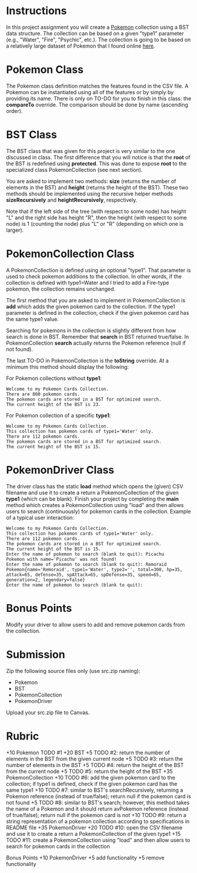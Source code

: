 # Instructions

In this project assignment you will create a [Pokemon](https://en.wikipedia.org/wiki/Pok%C3%A9mon) collection using a BST data structure. The collection can be based on a given "type1" parameter (e.g., "Water", "Fire", "Psychic", etc.). The collection is going to be based on a relatively large dataset of Pokemon that I found online [here](https://gist.github.com/armgilles/194bcff35001e7eb53a2a8b441e8b2c6). 

# Pokemon Class

The Pokemon class definition matches the features found in the CSV file. A Pokemon can be instantiated using all of the features or by simply by providing its name. There is only on TO-DO for you to finish in this class: the **compareTo** override. The comparison should be done by name (ascending order).

# BST Class

The BST class that was given for this project is very similar to the one discussed in class. The first difference that you will notice is that the **root** of the BST is redefined using **protected**. This was done to expose **root** to the specialized class PokemonCollection (see next section). 

You are asked to implement two methods: **size** (returns the number of elements in the BST) and **height** (returns the height of the BST). These two methods should be implemented using the recursive helper methods **sizeRecursively** and **heightRecursively**, respectively. 

Note that if the left side of the tree (with respect to some node) has height "L" and the right side has height "R", then the height (with respect to some node) is 1 (counting the node) plus "L" or "R" (depending on which one is larger). 

# PokemonCollection Class

A PokemonCollection is defined using an optional "type1". That parameter is used to check pokemon additions to the collection. In other words, if the collection is defined with type1=Water and I tried to add a Fire-type pokemon, the collection remains unchanged. 

The first method that you are asked to implement in PokemonCollection is **add** which adds the given pokemon card to the collection. If the type1 parameter is defined in the collection, check if the given pokemon card has the same type1 value. 

Searching for pokemons in the collection is slightly different from how search is done in BST. Remember that **search** in BST returned true/false.  In PokemonCollection **search** actually returns the Pokemon reference (null if not found). 

The last TO-DO in PokemonCollection is the **toString** override. At a minimum this method should display the following: 

For Pokemon collections without **type1**: 

```
Welcome to my Pokemon Cards Collection.
There are 800 pokemon cards.
The pokemon cards are stored in a BST for optimized search.
The current height of the BST is 23.
```

For Pokemon collection of a specific **type1**:

```
Welcome to my Pokemon Cards Collection.
This collection has pokemon cards of type1='Water' only.
There are 112 pokemon cards.
The pokemon cards are stored in a BST for optimized search.
The current height of the BST is 15.
```

# PokemonDriver Class

The driver class has the static **load** method which opens the (given) CSV filename and use it to create a return a PokemonCollection of the given **type1** (which can be blank). Finish your project by completing the **main** method which creates a PokemonCollection using "load" and then allows users to search (continuously) for pokemon cards in the collection. Example of a typical user interaction: 

``` 
Welcome to my Pokemon Cards Collection.
This collection has pokemon cards of type1='Water' only.
There are 112 pokemon cards.
The pokemon cards are stored in a BST for optimized search.
The current height of the BST is 15.
Enter the name of pokemon to search (blank to quit): Picachu
Pokemon with name='Picachu' was not found!
Enter the name of pokemon to search (blank to quit): Remoraid
Pokemon{name='Remoraid', type1='Water', type2='', total=300, hp=35, attack=65, defense=35, spAttack=65, spDefense=35, speed=65, generation=2, legendary=false}
Enter the name of pokemon to search (blank to quit): 
```

# Bonus Points 

Modify your driver to allow users to add and remove pokemon cards from the collection. 

# Submission

Zip the following source files only (use src.zip naming): 

* Pokemon
* BST
* PokemonCollection
* PokemonDriver

Upload your src.zip file to Canvas. 

# Rubric

+10 Pokemon
    TODO #1
+20 BST
    +5 TODO #2: return the number of elements in the BST from the given current node
    +5 TODO #3: return the number of elements in the BST
    +5 TODO #4: return the height of the BST from the current node
    +5 TODO #5: return the height of the BST
+35 PokemonCollection
    +10 TODO #6: add the given pokemon card to the collection; if type1 is defined, check if the given pokemon card has the same type1
    +10 TODO #7: similar to BST's searchRecursively, returning a Pokemon reference (instead of true/false); return null if the pokemon card is not found
    +5 TODO #8: similar to BST's search; however, this method takes the name of a Pokemon and it should return avPokemon reference (instead of true/false); return null if the pokemon card is not
    +10 TODO #9: return a string representation of a pokemon collection according to specifications in README file
+35 PokemonDriver
    +20 TODO #10: open the CSV filename and use it to create a return a PokemonCollection of the given type1
    +15 TODO #11: create a PokemonCollection using "load" and then allow users to search for pokemon cards in the collection

Bonus Points
+10 PokemonDriver
    +5 add functionality
    +5 remove functionality





